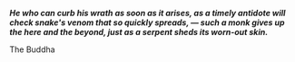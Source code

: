 _**He who can curb his wrath as soon as it arises, as a timely antidote will check snake's venom that so quickly spreads, — such a monk gives up the here and the beyond, just as a serpent sheds its worn-out skin.**_

The Buddha